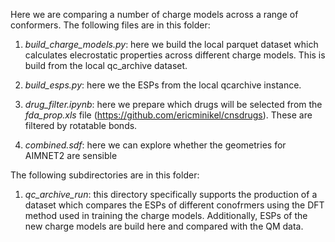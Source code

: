 Here we are comparing a number of charge models across a range of conformers. 
The following files are in this folder:

1. *build_charge_models.py*: here we build the local parquet dataset which calculates elecrostatic properties 
across different charge models. This is build from the local qc_archive dataset.

2. *build_esps.py*: here we the ESPs from the local qcarchive instance.

3. *drug_filter.ipynb*: here we prepare which drugs will be selected from the *fda_prop.xls* file (https://github.com/ericminikel/cnsdrugs). These are filtered by
rotatable bonds.

4. *combined.sdf*: here we can explore whether the geometries for AIMNET2 are sensible

The following subdirectories are in this folder:

1. *qc_archive_run*: this directory specifically supports the production of a dataset which compares the ESPs of different conofrmers
using the DFT method used in training the charge models. Additionally, ESPs of the new charge models are build here and compared with the QM data. 

